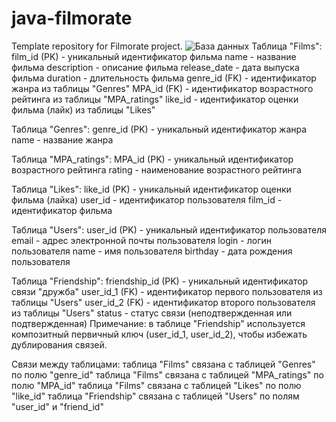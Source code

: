 # java-filmorate
Template repository for Filmorate project.
![База данных](https://user-images.githubusercontent.com/114729255/224350184-5cf7a505-d81f-49f5-aa2b-3d457b924457.jpg)
Таблица "Films":
film_id (PK) - уникальный идентификатор фильма
name - название фильма
description - описание фильма
release_date - дата выпуска фильма
duration - длительность фильма
genre_id (FK) - идентификатор жанра из таблицы "Genres"
MPA_id (FK) - идентификатор возрастного рейтинга из таблицы "MPA_ratings"
like_id - идентификатор оценки фильма (лайк) из таблицы "Likes"

Таблица "Genres":
genre_id (PK) - уникальный идентификатор жанра
name - название жанра

Таблица "MPA_ratings":
MPA_id (PK) - уникальный идентификатор возрастного рейтинга
rating - наименование возрастного рейтинга

Таблица "Likes":
like_id (PK) - уникальный идентификатор оценки фильма (лайка)
user_id - идентификатор пользователя
film_id - идентификатор фильма

Таблица "Users":
user_id (PK) - уникальный идентификатор пользователя
email - адрес электронной почты пользователя
login - логин пользователя
name - имя пользователя
birthday - дата рождения пользователя

Таблица "Friendship":
friendship_id (PK) - уникальный идентификатор связи "дружба"
user_id_1 (FK) - идентификатор первого пользователя из таблицы "Users"
user_id_2 (FK) - идентификатор второго пользователя из таблицы "Users"
status - статус связи (неподтвержденная или подтвержденная)
Примечание: в таблице "Friendship" используется композитный первичный ключ (user_id_1, user_id_2), чтобы избежать дублирования связей.

Связи между таблицами:
таблица "Films" связана с таблицей "Genres" по полю "genre_id"
таблица "Films" связана с таблицей "MPA_ratings" по полю "MPA_id"
таблица "Films" связана с таблицей "Likes" по полю "like_id"
таблица "Friendship" связана с таблицей "Users" по полям "user_id" и "friend_id"
